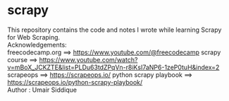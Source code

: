 # scrapy
This repository contains the code and notes I wrote while learning Scrapy for Web Scraping.
<br>
Acknowledgements:
<br>
freecodecamp.org ==> https://www.youtube.com/@freecodecamp
scrapy course ==> https://www.youtube.com/watch?v=mBoX_JCKZTE&list=PLDu63tdZPqVn-r8iKsI7aNP6-1zeP0tuH&index=2
scrapeops ==> https://scrapeops.io/
python scrapy playbook ==> https://scrapeops.io/python-scrapy-playbook/
<br> 
Author : Umair Siddique
